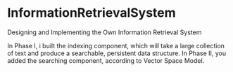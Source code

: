 # InformationRetrievalSystem
Designing and Implementing the Own Information Retrieval System

In Phase I, i built the indexing component, which will take a large collection of text and produce
a searchable, persistent data structure. In Phase II, you added the searching component, according to Vector
Space Model.
